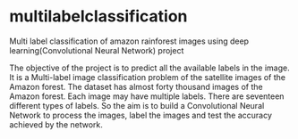 # multilabelclassification
Multi label classification of amazon rainforest images using deep learning(Convolutional Neural Network) project

The objective of the project is to predict all the available labels in the image. It is a Multi-label image classification problem of the satellite images of the Amazon forest. The dataset has almost forty thousand images of the Amazon forest. Each image may have multiple labels. There are seventeen different types of labels. So the aim is to build a Convolutional Neural Network to process the images, label the images and test the accuracy achieved by the network.
